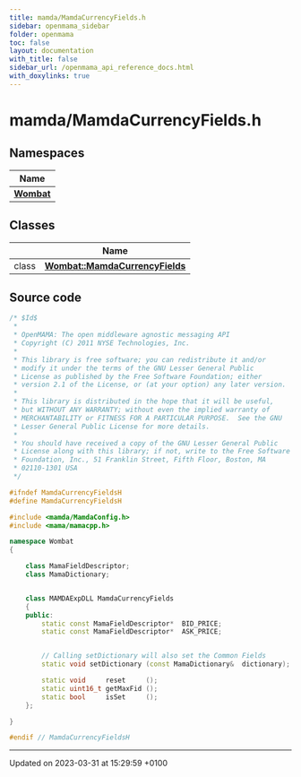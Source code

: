 ```yaml
---
title: mamda/MamdaCurrencyFields.h
sidebar: openmama_sidebar
folder: openmama
toc: false
layout: documentation
with_title: false
sidebar_url: /openmama_api_reference_docs.html
with_doxylinks: true
---
```


# mamda/MamdaCurrencyFields.h



## Namespaces

| Name           |
| -------------- |
| **[Wombat](namespaceWombat.html)**  |

## Classes

|                | Name           |
| -------------- | -------------- |
| class | **[Wombat::MamdaCurrencyFields](classWombat_1_1MamdaCurrencyFields.html)**  |




## Source code

```cpp
/* $Id$
 *
 * OpenMAMA: The open middleware agnostic messaging API
 * Copyright (C) 2011 NYSE Technologies, Inc.
 *
 * This library is free software; you can redistribute it and/or
 * modify it under the terms of the GNU Lesser General Public
 * License as published by the Free Software Foundation; either
 * version 2.1 of the License, or (at your option) any later version.
 *
 * This library is distributed in the hope that it will be useful,
 * but WITHOUT ANY WARRANTY; without even the implied warranty of
 * MERCHANTABILITY or FITNESS FOR A PARTICULAR PURPOSE.  See the GNU
 * Lesser General Public License for more details.
 *
 * You should have received a copy of the GNU Lesser General Public
 * License along with this library; if not, write to the Free Software
 * Foundation, Inc., 51 Franklin Street, Fifth Floor, Boston, MA
 * 02110-1301 USA
 */

#ifndef MamdaCurrencyFieldsH
#define MamdaCurrencyFieldsH

#include <mamda/MamdaConfig.h>
#include <mama/mamacpp.h>

namespace Wombat
{

    class MamaFieldDescriptor;
    class MamaDictionary;


    class MAMDAExpDLL MamdaCurrencyFields
    {
    public:
        static const MamaFieldDescriptor*  BID_PRICE;
        static const MamaFieldDescriptor*  ASK_PRICE;


        // Calling setDictionary will also set the Common Fields
        static void setDictionary (const MamaDictionary&  dictionary);

        static void     reset     ();
        static uint16_t getMaxFid ();
        static bool     isSet     ();
    };

}

#endif // MamdaCurrencyFieldsH
```


-------------------------------

Updated on 2023-03-31 at 15:29:59 +0100
